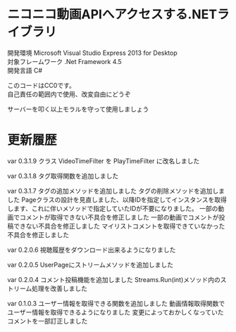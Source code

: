 ﻿# ニコニコ動画APIへアクセスする.NETライブラリ

開発環境 Microsoft Visual Studio Express 2013 for Desktop  
対象フレームワーク .Net Framework 4.5  
開発言語 C#  

このコードはCC0です。  
自己責任の範囲内で使用、改変自由にどうぞ  

サーバーを叩く以上モラルを守って使用しましょう


# 更新履歴

var 0.3.1.9
クラス VideoTimeFilter を PlayTimeFilter に改名しました

var 0.3.1.8
タグ取得関数を追加しました

var 0.3.1.7
タグの追加メソッドを追加しました
タグの削除メソッドを追加しました
Pageクラスの設計を見直しました、以降IDを指定してインスタンスを取得します、これに伴いメソッドで指定していたIDが不要になりました。
一部の動画でコメントが取得できない不具合を修正しました
一部の動画でコメントが投稿できない不具合を修正しました
マイリストコメントを取得できていなかった不具合を修正しました

var 0.2.0.6
視聴履歴をダウンロード出来るようになりました

var 0.2.0.5
UserPageにストリームメソッドを追加しました

var 0.2.0.4
コメント投稿機能を追加しました
Streams.Run(int)メソッド内のストリーム処理を改善しました

var 0.1.0.3
ユーザー情報を取得できる関数を追加しました
動画情報取得関数でユーザー情報を取得できるようになりました
変更によっておかしくなっていたコメントを一部訂正しました